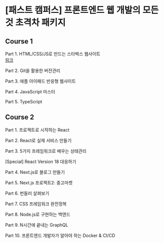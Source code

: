 # [패스트 캠퍼스] 프론트엔드 웹 개발의 모든 것 초격차 패키지

## Course 1
Part 1. HTML/CSS/JS로 만드는 스타벅스 웹사이트  
[링크](https://main--beamish-quokka-1d2154.netlify.app/)

Part 2. Git을 활용한 버전관리

Part 3. 애플 아이패드 반응형 웹사이트

Part 4. JavaScript 마스터

Part 5. TypeScript

## Course 2
Part 1. 프로젝트로 시작하는 React

Part 2. React로 실제 서비스 만들기

Part 3. 5가지 프레임워크로 배우는 상태관리

[Special] React Version 18 대응하기

Part 4. Next.js로 블로그 만들기

Part 5. Next.js 프로젝트2: 중고마켓

Part 6. 번들러 살펴보기

Part 7. CSS 프레임워크 완전정복

Part 8. Node.js로 구현하는 백엔드

Part 9. N시간에 끝내는 GraphQL

Part 10. 프론트엔드 개발자가 알아야 하는 Docker & CI/CD
